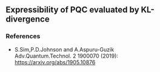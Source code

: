 
## Expressibility of PQC evaluated by KL-divergence 

### References
- S.Sim,P.D.Johnson and A.Aspuru-Guzik  
Adv.Quantum.Technol. 2 1900070 (2019): https://arxiv.org/abs/1905.10876